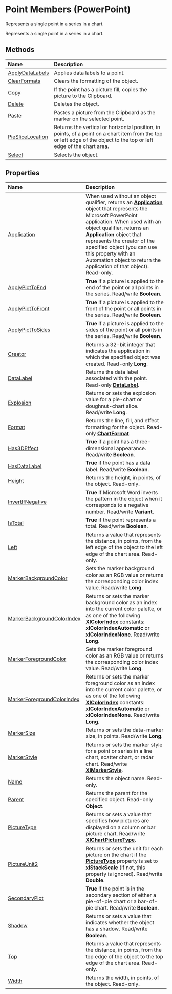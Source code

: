 
# Point Members (PowerPoint)
Represents a single point in a series in a chart.

Represents a single point in a series in a chart.


## Methods



|**Name**|**Description**|
|:-----|:-----|
|[ApplyDataLabels](49bd00ab-d1d1-563f-b5ce-e0a575a97a5c.md)|Applies data labels to a point.|
|[ClearFormats](02c805e5-5d5b-745e-f272-4c4dcdd209a5.md)|Clears the formatting of the object.|
|[Copy](85bd2c66-986b-291d-9de2-53d5e3e81202.md)|If the point has a picture fill, copies the picture to the Clipboard.|
|[Delete](5df17bb7-5f73-be23-43b8-fbda66b6007e.md)|Deletes the object.|
|[Paste](4f6304f2-8cb6-8956-38ff-8718a25aa3ef.md)|Pastes a picture from the Clipboard as the marker on the selected point.|
|[PieSliceLocation](9af5f72b-3626-9f49-09e5-6fdde51f238e.md)|Returns the vertical or horizontal position, in points, of a point on a chart item from the top or left edge of the object to the top or left edge of the chart area.|
|[Select](824bd71d-6397-d9cd-d9b4-760e711f8859.md)|Selects the object.|

## Properties



|**Name**|**Description**|
|:-----|:-----|
|[Application](db284e86-951e-ada6-5690-75d2ca2245b6.md)|When used without an object qualifier, returns an  **[Application](978c2b99-4271-b953-4283-73b5f3d96f41.md)** object that represents the Microsoft PowerPoint application. When used with an object qualifier, returns an **Application** object that represents the creator of the specified object (you can use this property with an Automation object to return the application of that object). Read-only.|
|[ApplyPictToEnd](5b1a3168-9a77-55e0-9d9c-edd66fd338d2.md)|**True** if a picture is applied to the end of the point or all points in the series. Read/write **Boolean**.|
|[ApplyPictToFront](c883883d-ad54-ef4b-c749-a4efe721a96f.md)|**True** if a picture is applied to the front of the point or all points in the series. Read/write **Boolean**.|
|[ApplyPictToSides](0becd070-eb00-7aa4-77ec-c5867b36cae3.md)|**True** if a picture is applied to the sides of the point or all points in the series. Read/write **Boolean**.|
|[Creator](60c7a46e-6ea9-5011-7128-9e91ce287f82.md)|Returns a 32-bit integer that indicates the application in which the specified object was created. Read-only  **Long**.|
|[DataLabel](0f202f4c-2627-09e0-38d8-fd51aa1cdfb1.md)|Returns the data label associated with the point. Read-only  **[DataLabel](a17d23c5-0361-9129-28e5-b892f6966bda.md)**.|
|[Explosion](de7d81aa-bbee-3af5-f38a-74ff7b11c88e.md)|Returns or sets the explosion value for a pie-chart or doughnut-chart slice. Read/write  **Long**.|
|[Format](e7e37e8b-7251-922c-b436-8ae6c955a08d.md)|Returns the line, fill, and effect formatting for the object. Read-only  **[ChartFormat](bba095c6-2abf-eb14-10d4-35686c06941c.md)**.|
|[Has3DEffect](64ace672-05b5-504c-62dc-8dcaed2e2fd7.md)|**True** if a point has a three-dimensional appearance. Read/write **Boolean**.|
|[HasDataLabel](bb0e96e7-5280-c074-5278-f8e5acb7bab3.md)|**True** if the point has a data label. Read/write **Boolean**.|
|[Height](e618c9e4-fda4-d584-3ddf-9b8e589b382a.md)|Returns the height, in points, of the object. Read-only.|
|[InvertIfNegative](eb1e9b32-6001-353c-c205-9e75d1947b0d.md)|**True** if Microsoft Word inverts the pattern in the object when it corresponds to a negative number. Read/write **Variant**.|
|[IsTotal](3692deb0-71cd-2cfc-163a-3ab4fe831a04.md)|**True** if the point represents a total. Read/write **Boolean**.|
|[Left](13121d9c-833f-c1c6-3295-6098c8939b7f.md)|Returns a value that represents the distance, in points, from the left edge of the object to the left edge of the chart area. Read-only.|
|[MarkerBackgroundColor](afb56414-a2f4-944d-5b69-014ae5374719.md)|Sets the marker background color as an RGB value or returns the corresponding color index value. Read/write  **Long**.|
|[MarkerBackgroundColorIndex](357a97f9-d20a-6761-5977-23ee526a277a.md)|Returns or sets the marker background color as an index into the current color palette, or as one of the following  **[XlColorIndex](e9d26c5b-26f8-7baf-5f53-4beac789add3.md)** constants: **xlColorIndexAutomatic** or **xlColorIndexNone**. Read/write **Long**.|
|[MarkerForegroundColor](cf0dc6ba-eb97-164d-6c95-d13b75805931.md)|Sets the marker foreground color as an RGB value or returns the corresponding color index value. Read/write  **Long**.|
|[MarkerForegroundColorIndex](9fb6b350-3eee-305c-dd64-6e3ac009aabc.md)|Returns or sets the marker foreground color as an index into the current color palette, or as one of the following  **[XlColorIndex](e9d26c5b-26f8-7baf-5f53-4beac789add3.md)** constants: **xlColorIndexAutomatic** or **xlColorIndexNone**. Read/write **Long**.|
|[MarkerSize](e8df4fac-34e4-10d1-b1eb-82eae7453760.md)|Returns or sets the data-marker size, in points. Read/write  **Long**.|
|[MarkerStyle](76d0d681-40f7-b4b8-c18f-3c57f8b60330.md)|Returns or sets the marker style for a point or series in a line chart, scatter chart, or radar chart. Read/write  **[XlMarkerStyle](ec213196-0993-526a-48ca-80f92385a0bf.md)**.|
|[Name](11f8d0f2-e82a-6b61-e696-b003e5fa52dd.md)|Returns the object name. Read-only.|
|[Parent](1de8ff78-af73-f73d-1899-8d3e3998f7cb.md)|Returns the parent for the specified object. Read-only  **Object**.|
|[PictureType](c523316f-3834-e30d-ef2a-95f9be29a110.md)|Returns or sets a value that specifies how pictures are displayed on a column or bar picture chart. Read/write  **[XlChartPictureType](ed2a241c-1362-16c3-660a-781d7915257e.md)**.|
|[PictureUnit2](3e221489-f24e-f939-78dd-4c5c6a5413d0.md)|Returns or sets the unit for each picture on the chart if the  **[PictureType](c523316f-3834-e30d-ef2a-95f9be29a110.md)** property is set to **xlStackScale** (if not, this property is ignored). Read/write **Double**.|
|[SecondaryPlot](37bba3d7-2bb7-fd46-eaf8-eb8b44aa071c.md)|**True** if the point is in the secondary section of either a pie-of-pie chart or a bar-of-pie chart. Read/write **Boolean**.|
|[Shadow](c3b60bbe-55a1-5ef0-1379-20e859007861.md)|Returns or sets a value that indicates whether the object has a shadow. Read/write  **Boolean**.|
|[Top](7da804b0-ea52-70b5-439c-b27b3e29d414.md)|Returns a value that represents the distance, in points, from the top edge of the object to the top edge of the chart area. Read-only.|
|[Width](868c1e23-f710-7679-0d3d-7f826510042e.md)|Returns the width, in points, of the object. Read-only.|
